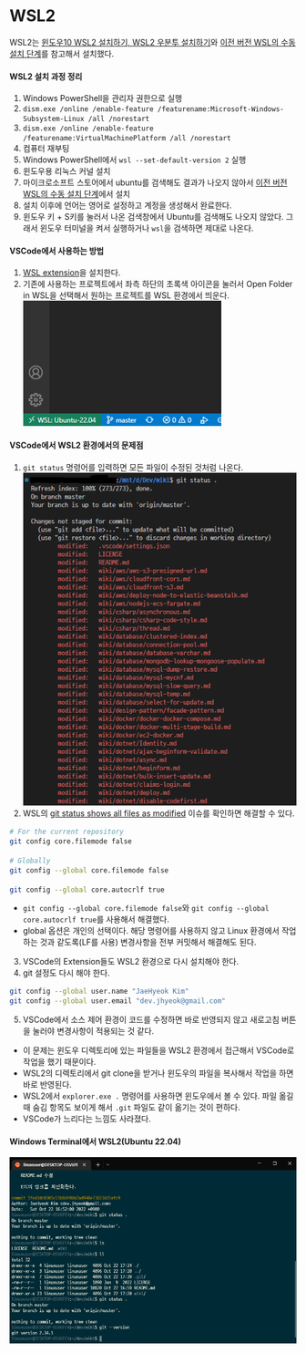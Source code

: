 # WSL2

WSL2는 [윈도우10 WSL2 설치하기, WSL2 우분투 설치하기](https://gaesae.com/161)와
[이전 버전 WSL의 수동 설치 단계](https://learn.microsoft.com/ko-kr/windows/wsl/install-manual#step-6---install-your-linux-distribution-of-choice)를 참고해서 설치했다.

#### WSL2 설치 과정 정리

1. Windows PowerShell을 관리자 권한으로 실행
2. `dism.exe /online /enable-feature /featurename:Microsoft-Windows-Subsystem-Linux /all /norestart`
3. `dism.exe /online /enable-feature /featurename:VirtualMachinePlatform /all /norestart`
4. 컴퓨터 재부팅
5. Windows PowerShell에서 `wsl --set-default-version 2` 실행
6. 윈도우용 리눅스 커널 설치
7. 마이크로소프트 스토어에서 ubuntu를 검색해도 결과가 나오지 않아서 [이전 버전 WSL의 수동 설치 단계](https://learn.microsoft.com/ko-kr/windows/wsl/install-manual#step-6---install-your-linux-distribution-of-choice)에서 설치
8. 설치 이후에 언어는 영어로 설정하고 계정을 생성해서 완료한다.
9. 윈도우 키 + S키를 눌러서 나온 검색창에서 Ubuntu를 검색해도 나오지 않았다. 그래서 윈도우 터미널을 켜서 실행하거나 `wsl`을 검색하면 제대로 나온다.

#### VSCode에서 사용하는 방법
1. [WSL extension](https://marketplace.visualstudio.com/items?itemName=ms-vscode-remote.remote-wsl)을 설치한다.
2. 기존에 사용하는 프로젝트에서 좌측 하단의 초록색 아이콘을 눌러서 Open Folder in WSL을 선택해서 원하는 프로젝트를 WSL 환경에서 띄운다.
![vscode-wsl2](./image/vscode-wsl2.png)

#### VSCode에서 WSL2 환경에서의 문제점
1. `git status` 명령어를 입력하면 모든 파일이 수정된 것처럼 나온다.
![wsl2-git-status](./image/wsl2-git-status.png)
2. WSL의 [git status shows all files as modified](https://github.com/microsoft/WSL/issues/184) 이슈를 확인하면 해결할 수 있다.
```sh
# For the current repository
git config core.filemode false   

# Globally
git config --global core.filemode false

git config --global core.autocrlf true
```
- `git config --global core.filemode false`와 `git config --global core.autocrlf true`를 사용해서 해결했다.
- global 옵션은 개인의 선택이다. 해당 명령어를 사용하지 않고 Linux 환경에서 작업하는 것과 같도록(LF를 사용) 변경사항을 전부 커밋해서 해결해도 된다.
3. VSCode의 Extension들도 WSL2 환경으로 다시 설치해야 한다.
4. git 설정도 다시 해야 한다.
```sh
git config --global user.name "JaeHyeok Kim"
git config --global user.email "dev.jhyeok@gmail.com"
```
5. VSCode에서 소스 제어 환경이 코드를 수정하면 바로 반영되지 않고 새로고침 버튼을 눌러야 변경사항이 적용되는 것 같다.
- 이 문제는 윈도우 디렉토리에 있는 파일들을 WSL2 환경에서 접근해서 VSCode로 작업을 했기 때문이다.
- WSL2의 디렉토리에서 git clone을 받거나 윈도우의 파일을 복사해서 작업을 하면 바로 반영된다.
- WSL2에서 `explorer.exe .` 명령어를 사용하면 윈도우에서 볼 수 있다. 파일 옮길 때 숨김 항목도 보이게 해서 `.git` 파일도 같이 옮기는 것이 편하다.
- VSCode가 느리다는 느낌도 사라졌다.

#### Windows Terminal에서 WSL2(Ubuntu 22.04)
![wsl2-terminal](./image/wsl2-terminal.png)